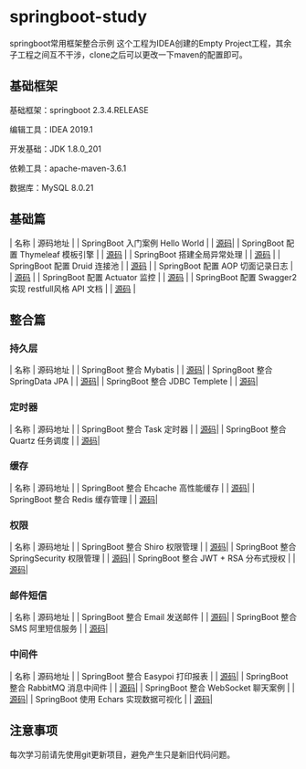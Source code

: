 # springboot-study
springboot常用框架整合示例
这个工程为IDEA创建的Empty Project工程，其余子工程之间互不干涉，clone之后可以更改一下maven的配置即可。

## 基础框架
基础框架：springboot 2.3.4.RELEASE

编辑工具：IDEA 2019.1

开发基础：JDK 1.8.0_201

依赖工具：apache-maven-3.6.1

数据库：MySQL 8.0.21

## 基础篇
| 名称 | 源码地址 |
| SpringBoot 入门案例 Hello World | | [源码](https://github.com/QYJY4737/springboot-study/tree/master/springboot-hello)|
| SpringBoot 配置 Thymeleaf 模板引擎 |  | [源码](https://github.com/QYJY4737/springboot-study/tree/master/springboot-thymeleaf) |
| SpringBoot 搭建全局异常处理 |  | [源码](https://github.com/QYJY4737/springboot-study/tree/master/springboot-global)  |
| SpringBoot 配置 Druid 连接池 |  | [源码](https://github.com/QYJY4737/springboot-study/tree/master/springboot-druid)  |
| SpringBoot 配置 AOP 切面记录日志 |  | [源码](https://github.com/QYJY4737/springboot-study/tree/master/springboot-aop-log)  |
| SpringBoot 配置 Actuator 监控 |  | [源码](https://github.com/QYJY4737/springboot-study/tree/master/springboot-actuator)  |
| SpringBoot 配置 Swagger2 实现 restfull风格 API 文档 |  | [源码](https://github.com/QYJY4737/springboot-study/tree/master/springboot-swagger2)  |

## 整合篇
### 持久层
| 名称 | 源码地址 |
| SpringBoot 整合 Mybatis | | [源码](https://github.com/QYJY4737/springboot-study/tree/master/springboot-mybatis)|
| SpringBoot 整合 SpringData JPA | | [源码](https://github.com/QYJY4737/springboot-study/tree/master/springboot-jpa)|
| SpringBoot 整合 JDBC Templete | | [源码](https://github.com/QYJY4737/springboot-study/tree/master/springboot-jdbc-templete)|

### 定时器
| 名称 | 源码地址 |
| SpringBoot 整合 Task 定时器 | | [源码](https://github.com/QYJY4737/springboot-study/tree/master/springboot-task)|
| SpringBoot 整合 Quartz 任务调度 | | [源码](https://github.com/QYJY4737/springboot-study/tree/master/springboot-quartz)|

### 缓存
| 名称 | 源码地址 |
| SpringBoot 整合 Ehcache 高性能缓存 | | [源码](https://github.com/QYJY4737/springboot-study/tree/master/springboot-ehcache)|
| SpringBoot 整合 Redis 缓存管理 | | [源码](https://github.com/QYJY4737/springboot-study/tree/master/springboot-redis)|

### 权限
| 名称 | 源码地址 |
| SpringBoot 整合 Shiro 权限管理 | | [源码](https://github.com/QYJY4737/springboot-study/tree/master/springboot-shiro)|
| SpringBoot 整合 SpringSecurity 权限管理 | | [源码](https://github.com/QYJY4737/springboot-study/tree/master/springboot-security)|
| SpringBoot 整合 JWT + RSA 分布式授权 | | [源码](https://github.com/QYJY4737/springboot-study/tree/master/springboot-jwt-rsa)|

### 邮件短信
| 名称 | 源码地址 |
| SpringBoot 整合 Email 发送邮件 | | [源码](https://github.com/QYJY4737/springboot-study/tree/master/springboot-email)|
| SpringBoot 整合 SMS 阿里短信服务 | | [源码](https://github.com/QYJY4737/springboot-study/tree/master/springboot-sms)|

### 中间件
| 名称 | 源码地址 |
| SpringBoot 整合 Easypoi 打印报表 | | [源码](https://github.com/QYJY4737/springboot-study/tree/master/springboot-easypoi)|
| SpringBoot 整合 RabbitMQ 消息中间件 | | [源码](https://github.com/QYJY4737/springboot-study/tree/master/springboot-rabbitmq)|
| SpringBoot 整合 WebSocket 聊天案例 | | [源码](https://github.com/QYJY4737/springboot-study/tree/master/springboot-websocket)|
| SpringBoot 使用 Echars 实现数据可视化 | | [源码](https://github.com/QYJY4737/springboot-study/tree/master/springboot-echarts)|

## 注意事项
每次学习前请先使用git更新项目，避免产生只是新旧代码问题。


